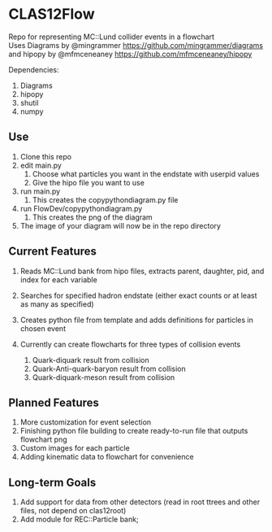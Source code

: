 # CLAS12Flow
Repo for representing MC::Lund collider events in a flowchart  
Uses Diagrams by @mingrammer https://github.com/mingrammer/diagrams
and hipopy by @mfmceneaney https://github.com/mfmceneaney/hipopy

Dependencies:
1. Diagrams
2. hipopy
3. shutil
4. numpy

## Use
1. Clone this repo
1. edit main.py
    1. Choose what particles you want in the endstate with userpid values
    1. Give the hipo file you want to use
1. run main.py
    1. This creates the copypythondiagram.py file
1. run FlowDev/copypythondiagram.py
    1. This creates the png of the diagram
1. The image of your diagram will now be in the repo directory
## Current Features
1. Reads MC::Lund bank from hipo files, extracts parent, daughter, pid, and index for each variable
1. Searches for specified hadron endstate (either exact counts or at least as many as specified)
1. Creates python file from template and adds definitions for particles in chosen event

1. Currently can create flowcharts for three types of collision events
    1. Quark-diquark result from collision
    1. Quark-Anti-quark-baryon result from collision
    1. Quark-diquark-meson result from collision
## Planned Features
1. More customization for event selection
1. Finishing python file building to create ready-to-run file that outputs flowchart png
1. Custom images for each particle
1. Adding kinematic data to flowchart for convenience
## Long-term Goals
1. Add support for data from other detectors (read in root ttrees and other files, not depend on clas12root)
1. Add module for REC::Particle bank;
